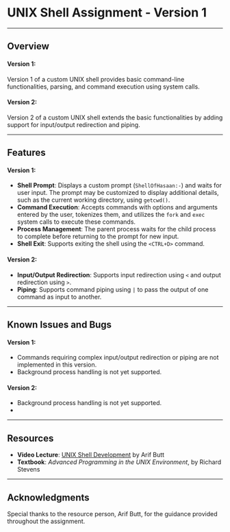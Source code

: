 # UNIX Shell Assignment - Version 1
---
## Overview
#### Version 1:
Version 1 of a custom UNIX shell provides basic command-line functionalities, 
parsing, and command execution using system calls.
#### Version 2:
Version 2 of a custom UNIX shell extends the basic functionalities by adding support for input/output redirection and piping.

---
## Features
#### Version 1:
- **Shell Prompt**: Displays a custom prompt (`ShellOfHasaan:-`) and waits for user input. The prompt may be customized to display additional details, such as the current working directory, using `getcwd()`.
- **Command Execution**: Accepts commands with options and arguments entered by the user, tokenizes them, and utilizes the `fork` and `exec` system calls to execute these commands.
- **Process Management**: The parent process waits for the child process to complete before returning to the prompt for new input.
- **Shell Exit**: Supports exiting the shell using the `<CTRL+D>` command.

#### Version 2:
- **Input/Output Redirection**: Supports input redirection using `<` and output redirection using `>`.
- **Piping**: Supports command piping using `|` to pass the output of one command as input to another.

---

## Known Issues and Bugs
#### Version 1:
- Commands requiring complex input/output redirection or piping are not implemented in this version.
- Background process handling is not yet supported.
#### Version 2:
- Background process handling is not yet supported.
- 
---
## Resources
- **Video Lecture**: [UNIX Shell Development](https://youtu.be/F7oAWvh5J_o?si=_DK3xzetUApoysV-) by Arif Butt
- **Textbook**: *Advanced Programming in the UNIX Environment*, by Richard Stevens
---
## Acknowledgments
Special thanks to the resource person, Arif Butt, for the guidance provided throughout the assignment.

